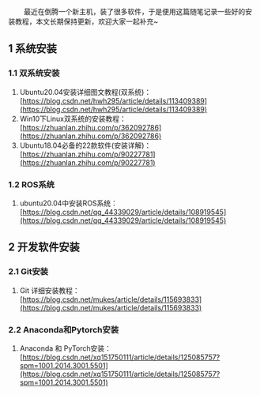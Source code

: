 &nbsp;&nbsp;&nbsp;&nbsp;&nbsp;&nbsp;&nbsp;&nbsp;最近在倒腾一个新主机，装了很多软件，于是便用这篇随笔记录一些好的安装教程，本文长期保持更新，欢迎大家一起补充~

## 1 系统安装
### 1.1 双系统安装

1. Ubuntu20.04安装详细图文教程(双系统)：[https://blog.csdn.net/hwh295/article/details/113409389](https://blog.csdn.net/hwh295/article/details/113409389)
2. Win10下Linux双系统的安装教程：[https://zhuanlan.zhihu.com/p/362092786](https://zhuanlan.zhihu.com/p/362092786)
3. Ubuntu18.04必备的22款软件(安装详解)：[https://zhuanlan.zhihu.com/p/90227781](https://zhuanlan.zhihu.com/p/90227781)


### 1.2 ROS系统

1. ubuntu20.04中安装ROS系统：[https://blog.csdn.net/qq_44339029/article/details/108919545](https://blog.csdn.net/qq_44339029/article/details/108919545)



## 2 开发软件安装
### 2.1 Git安装

1. Git 详细安装教程：[https://blog.csdn.net/mukes/article/details/115693833](https://blog.csdn.net/mukes/article/details/115693833)


### 2.2 Anaconda和Pytorch安装

1. Anaconda 和 PyTorch安装：[https://blog.csdn.net/xq151750111/article/details/125085757?spm=1001.2014.3001.5501](https://blog.csdn.net/xq151750111/article/details/125085757?spm=1001.2014.3001.5501)